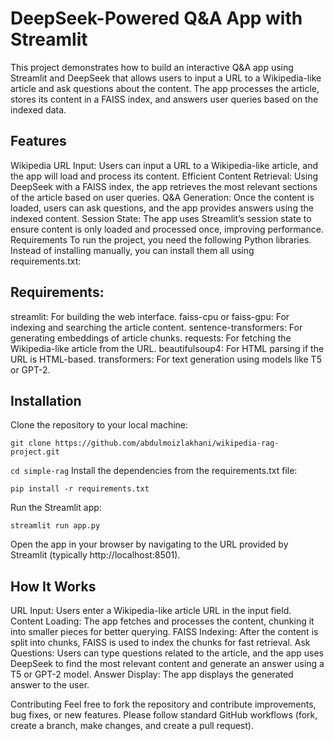 # DeepSeek-Powered Q&A App with Streamlit

This project demonstrates how to build an interactive Q&A app using Streamlit and DeepSeek that allows users to input a URL to a Wikipedia-like article and ask questions about the content. The app processes the article, stores its content in a FAISS index, and answers user queries based on the indexed data.

## Features
Wikipedia URL Input: Users can input a URL to a Wikipedia-like article, and the app will load and process its content.
Efficient Content Retrieval: Using DeepSeek with a FAISS index, the app retrieves the most relevant sections of the article based on user queries.
Q&A Generation: Once the content is loaded, users can ask questions, and the app provides answers using the indexed content.
Session State: The app uses Streamlit’s session state to ensure content is only loaded and processed once, improving performance.
Requirements
To run the project, you need the following Python libraries. Instead of installing manually, you can install them all using requirements.txt:

## Requirements:
streamlit: For building the web interface.
faiss-cpu or faiss-gpu: For indexing and searching the article content.
sentence-transformers: For generating embeddings of article chunks.
requests: For fetching the Wikipedia-like article from the URL.
beautifulsoup4: For HTML parsing if the URL is HTML-based.
transformers: For text generation using models like T5 or GPT-2.

## Installation
Clone the repository to your local machine:


```git clone https://github.com/abdulmoizlakhani/wikipedia-rag-project.git```

```cd simple-rag```
Install the dependencies from the requirements.txt file:


```pip install -r requirements.txt```

Run the Streamlit app:


```streamlit run app.py ```

Open the app in your browser by navigating to the URL provided by Streamlit (typically http://localhost:8501).

## How It Works
URL Input: Users enter a Wikipedia-like article URL in the input field.
Content Loading: The app fetches and processes the content, chunking it into smaller pieces for better querying.
FAISS Indexing: After the content is split into chunks, FAISS is used to index the chunks for fast retrieval.
Ask Questions: Users can type questions related to the article, and the app uses DeepSeek to find the most relevant content and generate an answer using a T5 or GPT-2 model.
Answer Display: The app displays the generated answer to the user.

Contributing
Feel free to fork the repository and contribute improvements, bug fixes, or new features. Please follow standard GitHub workflows (fork, create a branch, make changes, and create a pull request).